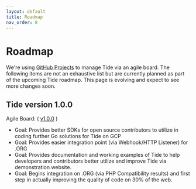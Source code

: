 ```yaml
---
layout: default
title: Roadmap
nav_order: 8
---
```


# Roadmap

We're using [GitHub Projects](https://github.com/orgs/wptide/projects) to manage Tide via an agile board.  The following items are not an exhaustive list but are currently planned as part of the upcoming Tide roadmap.  This page is evolving and expect to see more changes soon.

##  Tide version 1.0.0

Agile Board: ( [v1.0.0](https://github.com/orgs/wptide/projects/1) )

* Goal: Provides better SDKs for open source contributors to utilize in coding further Go solutions for Tide on GCP
* Goal: Provides easier integration point (via Webhook/HTTP Listener) for .ORG
* Goal: Provides documentation and working examples of Tide to help developers and contributors better utilize and improve Tide via demonstration website.
* Goal: Begins integration on .ORG (via PHP Compatibility results) and first step in actually improving the quality of code on 30% of the web.
